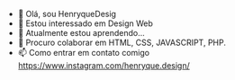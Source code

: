 - 👋 Olá, sou HenryqueDesig 
- 👀 Estou interessado em Design Web
- 🌱 Atualmente estou aprendendo...
- 💞️ Procuro colaborar em HTML, CSS, JAVASCRIPT, PHP.
- 📫 Como entrar em contato comigo <a>https://www.instagram.com/henryque.design/<a/>

